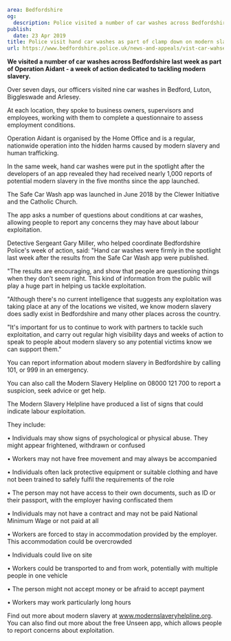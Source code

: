 ```yaml
area: Bedfordshire
og:
  description: Police visited a number of car washes across Bedfordshire last week as part of Operation Aidant - a week of action dedicated to tackling modern slavery.
publish:
  date: 23 Apr 2019
title: Police visit hand car washes as part of clamp down on modern slavery
url: https://www.bedfordshire.police.uk/news-and-appeals/vist-car-wahses-slavery-apr2019
```

**We visited a number of car washes across Bedfordshire last week as part of Operation Aidant - a week of action dedicated to tackling modern slavery.**

Over seven days, our officers visited nine car washes in Bedford, Luton, Biggleswade and Arlesey.

At each location, they spoke to business owners, supervisors and employees, working with them to complete a questionnaire to assess employment conditions.

Operation Aidant is organised by the Home Office and is a regular, nationwide operation into the hidden harms caused by modern slavery and human trafficking.

In the same week, hand car washes were put in the spotlight after the developers of an app revealed they had received nearly 1,000 reports of potential modern slavery in the five months since the app launched.

The Safe Car Wash app was launched in June 2018 by the Clewer Initiative and the Catholic Church.

The app asks a number of questions about conditions at car washes, allowing people to report any concerns they may have about labour exploitation.

Detective Sergeant Gary Miller, who helped coordinate Bedfordshire Police's week of action, said: "Hand car washes were firmly in the spotlight last week after the results from the Safe Car Wash app were published.

"The results are encouraging, and show that people are questioning things when they don't seem right. This kind of information from the public will play a huge part in helping us tackle exploitation.

"Although there's no current intelligence that suggests any exploitation was taking place at any of the locations we visited, we know modern slavery does sadly exist in Bedfordshire and many other places across the country.

"It's important for us to continue to work with partners to tackle such exploitation, and carry out regular high visibility days and weeks of action to speak to people about modern slavery so any potential victims know we can support them."

You can report information about modern slavery in Bedfordshire by calling 101, or 999 in an emergency.

You can also call the Modern Slavery Helpline on 08000 121 700 to report a suspicion, seek advice or get help.

The Modern Slavery Helpline have produced a list of signs that could indicate labour exploitation.

They include:

• Individuals may show signs of psychological or physical abuse. They might appear frightened, withdrawn or confused

• Workers may not have free movement and may always be accompanied

• Individuals often lack protective equipment or suitable clothing and have not been trained to safely fulfil the requirements of the role

• The person may not have access to their own documents, such as ID or their passport, with the employer having confiscated them

• Individuals may not have a contract and may not be paid National Minimum Wage or not paid at all

• Workers are forced to stay in accommodation provided by the employer. This accommodation could be overcrowded

• Individuals could live on site

• Workers could be transported to and from work, potentially with multiple people in one vehicle

• The person might not accept money or be afraid to accept payment

• Workers may work particularly long hours

Find out more about modern slavery at www.modernslaveryhelpline.org. You can also find out more about the free Unseen app, which allows people to report concerns about exploitation.
